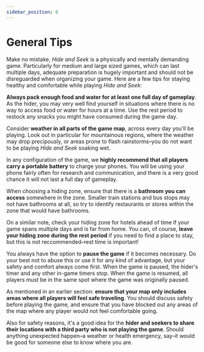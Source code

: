 ```yaml
---
sidebar_position: 6
---
```


# General Tips

Make no mistake, _Hide and Seek_ is a physically and mentally demanding game. Particularly for medium and large sized games, which can last multiple days, adequate preparation is hugely important and should not be disreguarded when organizing your game. Here are a few tips for staying healthy and comfortable while playing _Hide and Seek_:

**Always pack enough food and water for at least one full day of gameplay**. As the hider, you may very well find yourself in situations where there is no way to access food or water for hours at a time. Use the rest period to restock any snacks you might have consumed during the game day.

Consider **weather in all parts of the game map**, across every day you'll be playing. Look out in particular for mountainous regions, where the weather may drop precipously, or areas prone to flash rainstorms–you do not want to be playing _Hide and Seek_ soaking wet.

In any configuration of the game, we **highly recommend that all players carry a portable battery** to charge your phones. You will be using your phone fairly often for research and communication, and there is a very good chance it will not last a full day of gameplay.

When choosing a hiding zone, ensure that there is a **bathroom you can access** somewhere in the zone. Smaller train stations and bus stops may not have bathrooms at all, so try to identify restaurants or stores within the zone that would have bathrooms.

On a similar note, check your hiding zone for hotels ahead of time if your game spans multiple days and is far from home. You can, of course, **leave your hiding zone during the rest period** if you need to find a place to stay, but this is not reccommended–rest time is important!

You always have the option to **pause the game** if it becomes necessary. Do your best not to abuse this or use it for any kind of advantage, but your safety and comfort always come first. When the game is paused, the hider's timer and any other in-game timers stop. When the game is resumed, all players must be in the same spot where the game was originally paused.

As mentioned in an earlier section: **ensure that your map only includes areas where all players will feel safe traveling**. You should discuss safety before playing the game, and ensure that you have blocked out any areas of the map where any player would not feel comfortable going.

Also for safety reasons, it's a good idea for the **hider and seekers to share their locations with a third party who is not playing the game**. Should anything unexpected happen–a weather or health emergency, say–it would be good for someone else to know where you are.
